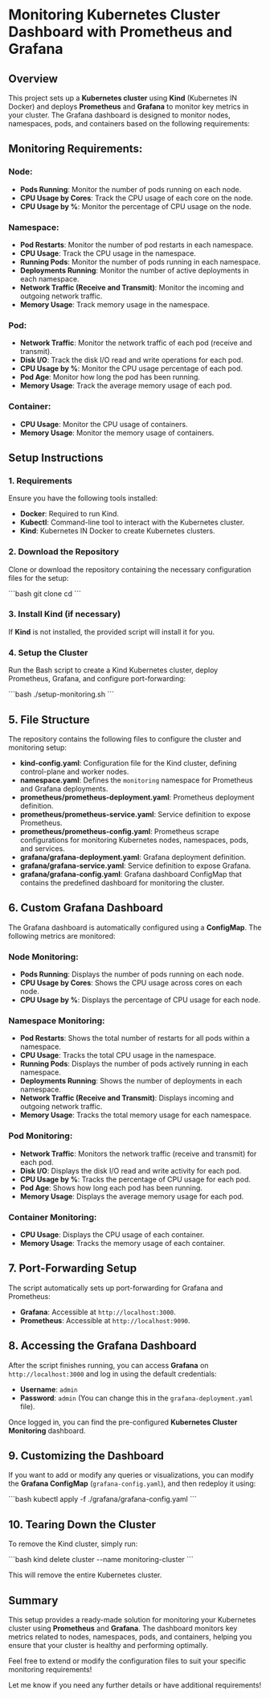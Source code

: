 
# Monitoring Kubernetes Cluster Dashboard with Prometheus and Grafana

## Overview

This project sets up a **Kubernetes cluster** using **Kind** (Kubernetes IN Docker) and deploys **Prometheus** and **Grafana** to monitor key metrics in your cluster. The Grafana dashboard is designed to monitor nodes, namespaces, pods, and containers based on the following requirements:

## Monitoring Requirements:

### **Node:**
- **Pods Running**: Monitor the number of pods running on each node.
- **CPU Usage by Cores**: Track the CPU usage of each core on the node.
- **CPU Usage by %**: Monitor the percentage of CPU usage on the node.

### **Namespace:**
- **Pod Restarts**: Monitor the number of pod restarts in each namespace.
- **CPU Usage**: Track the CPU usage in the namespace.
- **Running Pods**: Monitor the number of pods running in each namespace.
- **Deployments Running**: Monitor the number of active deployments in each namespace.
- **Network Traffic (Receive and Transmit)**: Monitor the incoming and outgoing network traffic.
- **Memory Usage**: Track memory usage in the namespace.

### **Pod:**
- **Network Traffic**: Monitor the network traffic of each pod (receive and transmit).
- **Disk I/O**: Track the disk I/O read and write operations for each pod.
- **CPU Usage by %**: Monitor the CPU usage percentage of each pod.
- **Pod Age**: Monitor how long the pod has been running.
- **Memory Usage**: Track the average memory usage of each pod.

### **Container:**
- **CPU Usage**: Monitor the CPU usage of containers.
- **Memory Usage**: Monitor the memory usage of containers.

## Setup Instructions

### 1. **Requirements**

Ensure you have the following tools installed:
- **Docker**: Required to run Kind.
- **Kubectl**: Command-line tool to interact with the Kubernetes cluster.
- **Kind**: Kubernetes IN Docker to create Kubernetes clusters.

### 2. **Download the Repository**

Clone or download the repository containing the necessary configuration files for the setup:

\`\`\`bash
git clone <repository-url>
cd <repository-folder>
\`\`\`

### 3. **Install Kind (if necessary)**

If **Kind** is not installed, the provided script will install it for you.

### 4. **Setup the Cluster**

Run the Bash script to create a Kind Kubernetes cluster, deploy Prometheus, Grafana, and configure port-forwarding:

\`\`\`bash
./setup-monitoring.sh
\`\`\`

## 5. **File Structure**

The repository contains the following files to configure the cluster and monitoring setup:

- **kind-config.yaml**: Configuration file for the Kind cluster, defining control-plane and worker nodes.
- **namespace.yaml**: Defines the `monitoring` namespace for Prometheus and Grafana deployments.
- **prometheus/prometheus-deployment.yaml**: Prometheus deployment definition.
- **prometheus/prometheus-service.yaml**: Service definition to expose Prometheus.
- **prometheus/prometheus-config.yaml**: Prometheus scrape configurations for monitoring Kubernetes nodes, namespaces, pods, and services.
- **grafana/grafana-deployment.yaml**: Grafana deployment definition.
- **grafana/grafana-service.yaml**: Service definition to expose Grafana.
- **grafana/grafana-config.yaml**: Grafana dashboard ConfigMap that contains the predefined dashboard for monitoring the cluster.

## 6. **Custom Grafana Dashboard**

The Grafana dashboard is automatically configured using a **ConfigMap**. The following metrics are monitored:

### Node Monitoring:
- **Pods Running**: Displays the number of pods running on each node.
- **CPU Usage by Cores**: Shows the CPU usage across cores on each node.
- **CPU Usage by %**: Displays the percentage of CPU usage for each node.

### Namespace Monitoring:
- **Pod Restarts**: Shows the total number of restarts for all pods within a namespace.
- **CPU Usage**: Tracks the total CPU usage in the namespace.
- **Running Pods**: Displays the number of pods actively running in each namespace.
- **Deployments Running**: Shows the number of deployments in each namespace.
- **Network Traffic (Receive and Transmit)**: Displays incoming and outgoing network traffic.
- **Memory Usage**: Tracks the total memory usage for each namespace.

### Pod Monitoring:
- **Network Traffic**: Monitors the network traffic (receive and transmit) for each pod.
- **Disk I/O**: Displays the disk I/O read and write activity for each pod.
- **CPU Usage by %**: Tracks the percentage of CPU usage for each pod.
- **Pod Age**: Shows how long each pod has been running.
- **Memory Usage**: Displays the average memory usage for each pod.

### Container Monitoring:
- **CPU Usage**: Displays the CPU usage of each container.
- **Memory Usage**: Tracks the memory usage of each container.

## 7. **Port-Forwarding Setup**

The script automatically sets up port-forwarding for Grafana and Prometheus:

- **Grafana**: Accessible at `http://localhost:3000`.
- **Prometheus**: Accessible at `http://localhost:9090`.

## 8. **Accessing the Grafana Dashboard**

After the script finishes running, you can access **Grafana** on `http://localhost:3000` and log in using the default credentials:

- **Username**: `admin`
- **Password**: `admin` (You can change this in the `grafana-deployment.yaml` file).

Once logged in, you can find the pre-configured **Kubernetes Cluster Monitoring** dashboard.

## 9. **Customizing the Dashboard**

If you want to add or modify any queries or visualizations, you can modify the **Grafana ConfigMap** (`grafana-config.yaml`), and then redeploy it using:

\`\`\`bash
kubectl apply -f ./grafana/grafana-config.yaml
\`\`\`

## 10. **Tearing Down the Cluster**

To remove the Kind cluster, simply run:

\`\`\`bash
kind delete cluster --name monitoring-cluster
\`\`\`

This will remove the entire Kubernetes cluster.

## Summary

This setup provides a ready-made solution for monitoring your Kubernetes cluster using **Prometheus** and **Grafana**. The dashboard monitors key metrics related to nodes, namespaces, pods, and containers, helping you ensure that your cluster is healthy and performing optimally.

Feel free to extend or modify the configuration files to suit your specific monitoring requirements!

Let me know if you need any further details or have additional requirements!
